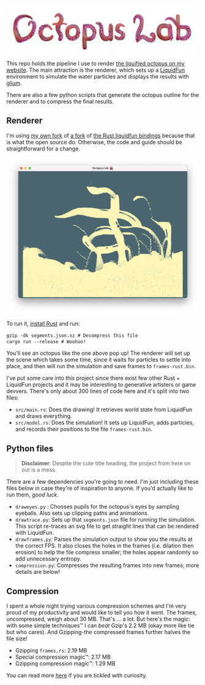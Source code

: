 ![Octopus Lab](images/octopuslab.png)

This repo holds the pipeline I use to render [the liquified octopus on my website](https://ryanis.cool). The main attraction is the renderer, which sets up a [LiquidFun](https://google.github.io/liquidfun/) environment to simulate the water particles and displays the results with [glium](https://docs.rs/glium).

There are also a few python scripts that generate the octopus outline for the renderer and to compress the final results.

## Renderer

I'm using [my own fork](https://github.com/rianadon/liquidfun-rust) of [a fork](https://github.com/Manishearth/liquidfun-rust) of [the Rust liquidfun bindings](https://github.com/rjanicek/liquidfun-rust) because that is what the open source do. Otherwise, the code and guide should be straightforward for a change.

<p align="center"><img alt="Screenshot of renderer window" width="600" src="images/screenshot.png"/></p>

To run it, [install Rust](https://www.rust-lang.org/tools/install) and run:

```fish
gzip -dk segments.json.xz # Decompress this file
cargo run --release # Woohoo!
```

You'll see an octopus like the one above pop up! The renderer will set up the scene which takes some time, since it waits for particles to settle into place, and then will run the simulation and save frames to `frames-rust.bin`.

I've put some care into this project since there exist few other Rust + LiquidFun projects and it may be interesting to generative artisters or game devvers. There's only about 300 lines of code here and it's split into two files:
- `src/main.rs`: Does the drawing! It retrieves world state from LiquidFun and draws everything.
- `src/model.rs`: Does the simulation! It sets up LiquidFun, adds particles, and records their positions to the file `frames-rust.bin`.

## Python files

> **Disclaimer**: Despite the cute title heading, the project from here on out is a mess.

There are a few dependencies you're going to need. I'm just including these files below in case they're of inspiration to anyone. If you'd actually like to run them, *good luck*.

- `draweyes.py` : Chooses pupils for the octopus's eyes by sampling eyeballs. Also sets up clipping paths and animations.
- `drawtrace.py`: Sets up that `segments.json` file for running the simulation. This script re-traces an svg file to get straight lines that can be rendered with LiquidFun.
- `drawframes.py`: Parses the simulation output to show you the results at the correct FPS. It also closes the holes in the frames (i.e. dilation then erosion) to help the file compress smaller; the holes appear randomly so add unnecessary entropy.
- `compression.py`: Compresses the resulting frames into new frames; more details are below!

## Compression

I spent a whole night trying various compression schemes and I'm very proud of my productivity and would like to tell you how it went. The frames, uncompressed, weigh about 30 MB. That's ... a lot. But here's the magic: with some simple techniques™ I can *beat* Gzip's 2.2 MB (okay more like tie but who cares). And Gzipping-the compressed frames further halves the file size!

- Gzipping `frames.rs`: 2.19 MB
- Special compression magic™: 2.17 MB
- Gzipping compression magic™: 1.29 MB

You can read more [here](compression.md) if you are tickled with curiosity.
